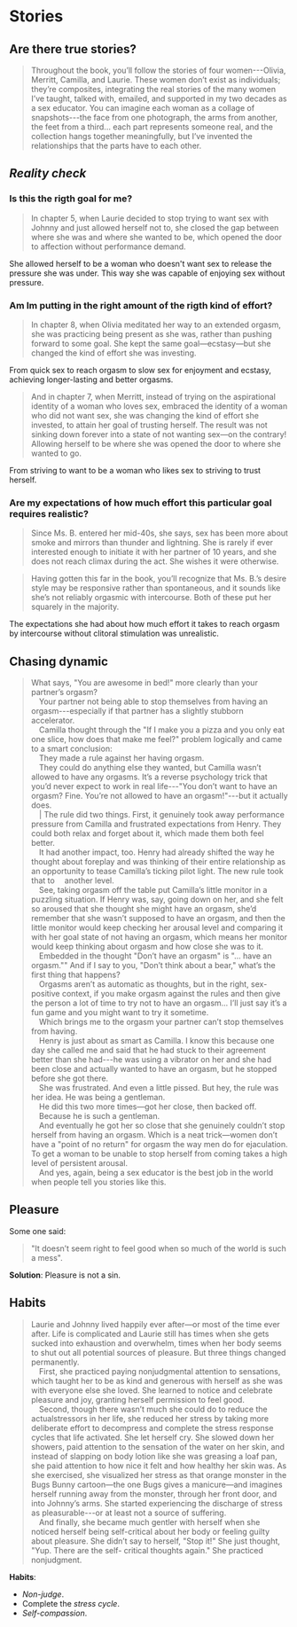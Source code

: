 # Stories

## Are there true stories?

> Throughout the book, you’ll follow the stories of four women---Olivia, Merritt, Camilla, and Laurie. These women don’t exist as individuals; they’re composites, integrating the real stories of the many women I’ve taught, talked with, emailed, and supported in my two decades as a sex educator. You can imagine each woman as a collage of snapshots---the face from one photograph,
the arms from another, the feet from a third... each part represents someone real, and the collection hangs together meaningfully, but I’ve invented the relationships that the parts have to each other.

## _Reality check_

### Is this the rigth goal for me?

> In chapter 5, when Laurie decided to stop trying to want sex with Johnny and just allowed herself not to, she closed the gap between where she was and where she wanted to be, which opened the door to affection without performance demand.

She allowed herself to be a woman who doesn't want sex to release the pressure she was under. This way she was capable of enjoying sex without pressure.

### Am Im putting in the right amount of the rigth kind of effort?

> In chapter 8, when Olivia meditated her way to an extended orgasm, she was practicing being present as she was, rather than pushing forward to some goal. She kept the same goal—ecstasy—but she changed the kind of effort she was investing.

From quick sex to reach orgasm to slow sex for enjoyment and ecstasy, achieving longer-lasting and better orgasms.

> And in chapter 7, when Merritt, instead of trying on the aspirational identity of a woman who loves sex, embraced the identity of a woman who did not want sex, she was changing the kind of effort she invested, to attain her goal of trusting herself. The result was not sinking down forever into a state of not wanting sex—on the contrary! Allowing herself to be where she was opened the door to where she wanted to go.

From striving to want to be a woman who likes sex to striving to trust herself.

### Are my expectations of how much effort this particular goal requires realistic?

> Since Ms. B. entered her mid-40s, she says, sex has been more about smoke and mirrors than thunder and lightning. She is rarely if ever interested enough to initiate it with her partner of 10 years, and she does not reach climax during the act.
She wishes it were otherwise. 

> Having gotten this far in the book, you’ll recognize that Ms. B.’s desire style
may be responsive rather than spontaneous, and it sounds like she’s not reliably
orgasmic with intercourse. Both of these put her squarely in the majority.

The expectations she had about how much effort it takes to reach orgasm by intercourse without clitoral stimulation was unrealistic.

## Chasing dynamic

> What says, "You are awesome in bed!" more clearly than your partner’s
orgasm?<br/>
&emsp;Your partner not being able to stop themselves from having an orgasm---especially if that partner has a slightly stubborn accelerator.<br/>
&emsp;Camilla thought through the "If I make you a pizza and you only eat one slice, how does that make me feel?" problem logically and came to a smart conclusion:<br/>
&emsp;They made a rule against her having orgasm.<br/>
&emsp;They could do anything else they wanted, but Camilla wasn’t allowed to have any orgasms. It’s a reverse psychology trick that you’d never expect to work in real life---"You don’t want to have an orgasm? Fine. You’re not allowed to have an orgasm!"---but it actually does.<br/>
&emsp;| The rule did two things. First, it genuinely took away performance pressure from Camilla and frustrated expectations from Henry. They could both relax and forget about it, which made them both feel better.<br/>
&emsp;It had another impact, too. Henry had already shifted the way he thought about foreplay and was thinking of their entire relationship as an opportunity to tease Camilla’s ticking pilot light. The new rule took that to
&emsp;another level.<br/>
&emsp;See, taking orgasm off the table put Camilla’s little monitor in a puzzling situation. If Henry was, say, going down on her, and she felt so aroused that she thought she might have an orgasm, she’d remember that she wasn’t supposed to have an orgasm, and then the little monitor would keep checking her arousal level and comparing it with her goal state of not having an orgasm, which means her monitor would keep thinking about orgasm and how close she was to it.<br/>
&emsp;Embedded in the thought "Don’t have an orgasm" is "... have an orgasm."" And if I say to you, "Don’t think about a bear," what’s the first thing that happens?<br/>
&emsp;Orgasms aren’t as automatic as thoughts, but in the right, sex-positive context, if you make orgasm against the rules and then give the person a lot of time to try not to have an orgasm... I’ll just say it’s a fun game and you might want to try it sometime.<br/>
&emsp;Which brings me to the orgasm your partner can’t stop themselves from having.<br/>
&emsp;Henry is just about as smart as Camilla. I know this because one day she called me and said that he had stuck to their agreement better than she had---he was using a vibrator on her and she had been close and actually wanted to have an orgasm, but he stopped before she got there.<br/>
&emsp;She was frustrated. And even a little pissed. But hey, the rule was her idea. He was being a gentleman.<br/>
&emsp;He did this two more times—got her close, then backed off.<br/>
&emsp;Because he is such a gentleman.<br/>
&emsp;And eventually he got her so close that she genuinely couldn’t stop herself from having an orgasm. Which is a neat trick—women don’t have a "point of no return" for orgasm the way men do for ejaculation. To get a woman to be unable to stop herself from coming takes a high level of persistent arousal.<br/>
&emsp;And yes, again, being a sex educator is the best job in the world when people tell you stories like this.

## Pleasure

Some one said:

> "It doesn’t seem right to feel good when so much of the world is such a mess".

**Solution**: Pleasure is not a sin.

## Habits

> Laurie and Johnny lived happily ever after—or most of the time ever after. Life is complicated and Laurie still has times when she gets sucked into exhaustion and overwhelm, times when her body seems to shut out all potential sources of pleasure. But three things changed permanently.<br/>
&emsp;First, she practiced paying nonjudgmental attention to sensations, which taught her to be as kind and generous with herself as she was with everyone else she loved. She learned to notice and celebrate pleasure and joy, granting
herself permission to feel good.<br/>
&emsp;Second, though there wasn’t much she could do to reduce the actualstressors in her life, she reduced her stress by taking more deliberate effort to decompress and complete the stress response cycles that life activated. She let herself cry. She slowed down her showers, paid attention to the sensation of the water on her skin, and instead of slapping on body lotion like she was greasing a loaf pan, she paid attention to how nice it felt and how healthy her skin was. As she exercised, she visualized her stress as that orange monster in the Bugs Bunny cartoon—the one Bugs gives a manicure—and imagines herself running away from the monster, through her front door, and into Johnny’s arms. She started experiencing the discharge of stress as pleasurable---or at least not a source of suffering.<br/>
&emsp;And finally, she became much gentler with herself when she noticed herself being self-critical about her body or feeling guilty about pleasure. She didn’t say to herself, "Stop it!" She just thought, "Yup. There are the self-
critical thoughts again." She practiced nonjudgment.

**Habits**:

- _Non-judge_.
- Complete the _stress cycle_.
- _Self-compassion_.
